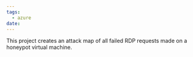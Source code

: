 ```yaml
---
tags:
  - azure
date:
---
```

This project creates an attack map of all failed RDP requests made on a honeypot virtual machine.

